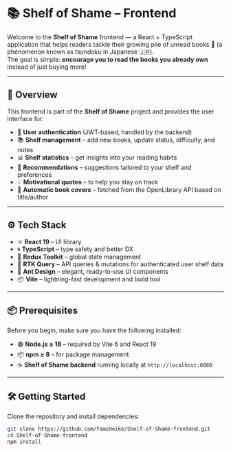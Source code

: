 # 📚 Shelf of Shame – Frontend

Welcome to the **Shelf of Shame** frontend — a React + TypeScript application that helps readers tackle their growing pile of unread books 📖 (a phenomenon known as _tsundoku_ in Japanese 🇯🇵).  
The goal is simple: **encourage you to read the books you already own** instead of just buying more!

---

## 🚀 Overview

This frontend is part of the **Shelf of Shame** project and provides the user interface for:

- 👤 **User authentication** (JWT-based, handled by the backend)
- 📚 **Shelf management** – add new books, update status, difficulty, and notes
- 📊 **Shelf statistics** – get insights into your reading habits
- 🧠 **Recommendations** – suggestions tailored to your shelf and preferences
- 💡 **Motivational quotes** – to help you stay on track
- 📘 **Automatic book covers** – fetched from the OpenLibrary API based on title/author

---

## ⚙️ Tech Stack

- ⚛️ **React 19** – UI library
- 🌀 **TypeScript** – type safety and better DX
- 🎯 **Redux Toolkit** – global state management
- 🔁 **RTK Query** – API queries & mutations for authenticated user shelf data
- 🎨 **Ant Design** – elegant, ready-to-use UI components
- 📦 **Vite** – lightning-fast development and build tool

---

## 📦 Prerequisites

Before you begin, make sure you have the following installed:

- 🟢 **Node.js ≥ 18** – required by Vite 6 and React 19
- 📦 **npm ≥ 8** – for package management
- ☕ **Shelf of Shame backend** running locally at `http://localhost:8080`

---

## 🛠️ Getting Started

Clone the repository and install dependencies:

```bash
git clone https://github.com/YamiHeike/Shelf-of-Shame-frontend.git
cd Shelf-of-Shame-frontend
npm install
```
